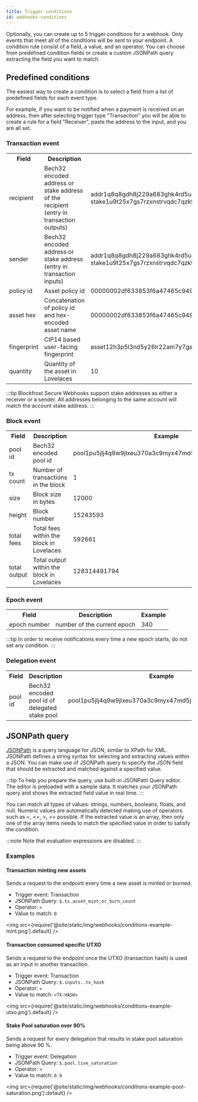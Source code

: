 ```yaml
---
title: Trigger conditions
id: webhooks-conditions
---
```


Optionally, you can create up to 5 trigger conditions for a webhook. Only events that meet all of the conditions will be sent to your endpoint. A condition rule consist of a field, a value, and an operator. You can choose from predefined condition fields or create a custom JSONPath query extracting the field you want to match.

## Predefined conditions

The easiest way to create a condition is to select a field from a list of predefined fields for each event type.

For example, if you want to be notified when a payment is received on an address, then after selecting trigger type "Transaction" you will be able to create a rule for a field "Receiver", paste the address to the input, and you are all set.

### Transaction event

<table>
  <tr>
    <th>Field</th>
    <th>Description</th>
    <th>Example</th>
  </tr>
  <tr>
    <td>recipient</td>
    <td>Bech32 encoded address or stake address of the recipient (entry in transaction outputs)</td>
    <td>addr1q8q8gdh8j229a683ghk4rd5u5tj2mmq9gh2fk3cxe8c20gjk4gdu3...<br />stake1u9t25x7gs7rzxnstrvqdc7qzkt7c95mcus52tsfmazsem6q8xwujq</td>
  </tr>
  <tr>
    <td>sender</td>
    <td>Bech32 encoded address or stake address (entry in transaction inputs)</td>
    <td>addr1q8q8gdh8j229a683ghk4rd5u5tj2mmq9gh2fk3cxe8c20gjk4gdu3...<br />stake1u9t25x7gs7rzxnstrvqdc7qzkt7c95mcus52tsfmazsem6q8xwujq</td>
  </tr>
  <tr>
    <td>policy id</td>
    <td>Asset policy id</td>
    <td>00000002df633853f6a47465c9496721d2d5b1291b8398016c0e87ae</td>
  </tr>
  <tr>
    <td>asset hex</td>
    <td>Concatenation of policy id and hex-encoded asset name</td>
    <td>00000002df633853f6a47465c9496721d2d5b1291b8398016c0e87ae6e7574636f696e</td>
  </tr>
  <tr>
    <td>fingerprint</td>
    <td>CIP14 based user-facing fingerprint</td>
    <td>asset12h3p5l3nd5y26lr22am7y7ga3vxghkhf57zkhd</td>
  </tr>
  <tr>
    <td>quantity</td>
    <td>Quantity of the asset in Lovelaces</td>
    <td>10</td>
  </tr>
</table>

:::tip
Blockfrost Secure Webhooks support stake addresses as either a receiver or a sender. All addresses belonging to the same account will match the account stake address.
:::

### Block event

<table>
  <tr>
    <th>Field</th>
    <th>Description</th>
    <th>Example</th>
  </tr>
  <tr>
    <td>pool id</td>
    <td>Bech32 encoded pool id</td>
    <td>pool1pu5jlj4q9w9jlxeu370a3c9myx47md5j5m2str0naunn2q3lkdy</td>
  </tr>
  <tr>
    <td>tx count</td>
    <td>Number of transactions in the block</td>
    <td>1</td>
  </tr>
  <tr>
    <td>size</td>
    <td>Block size in bytes</td>
    <td>12000</td>
  </tr>
  <tr>
    <td>height</td>
    <td>Block number</td>
    <td>15243593</td>
  </tr>
  <tr>
    <td>total fees</td>
    <td>Total fees within the block in Lovelaces</td>
    <td>592661</td>
  </tr>
  <tr>
    <td>total output</td>
    <td>Total output within the block in Lovelaces</td>
    <td>128314491794</td>
  </tr>

</table>

### Epoch event

<table>
  <tr>
    <th>Field</th>
    <th>Description</th>
    <th>Example</th>
  </tr>
  <tr>
    <td>epoch number</td>
    <td>number of the current epoch</td>
    <td>340</td>
  </tr>
</table>

:::tip
In order to receive notifications every time a new epoch starts, do not set any condition.
:::

### Delegation event

<table>
  <tr>
    <th>Field</th>
    <th>Description</th>
    <th>Example</th>
  </tr>
  <tr>
    <td>pool id</td>
    <td>Bech32 encoded pool id of delegated stake pool</td>
    <td>pool1pu5jlj4q9w9jlxeu370a3c9myx47md5j5m2str0naunn2q3lkdy</td>
  </tr>
</table>

## JSONPath query

[JSONPath](https://goessner.net/articles/JsonPath/) is a query language for JSON, similar to XPath for XML. JSONPath defines a string syntax for selecting and extracting values within a JSON.
You can make use of JSONPath query to specify the JSON field that should be extracted and matched against a specified value.

:::tip
To help you prepare the query, use built-in JSONPath Query editor. The editor is preloaded with a sample data. It matches your JSONPath query and shows the extracted field value in real time.
:::

You can match all types of values: strings, numbers, booleans, floats, and null. Numeric values are automatically detected making use of operators such as \<, \<\=, \>, \>\= possible.
If the extracted value is an array, then only one of the array items needs to match the specified value in order to satisfy the condition.

<!-- To match null type "null" in the input. -->

:::note
Note that evaluation expressions are disabled.
:::

### Examples

#### Transaction minting new assets

Sends a request to the endpoint every time a new asset is minted or burned.

- Trigger event: Transaction
- JSONPath Query: `$.tx.asset_mint_or_burn_count`
- Operator: `>`
- Value to match: `0`

<img src={require('@site/static/img/webhooks/conditions-example-mint.png').default} />

#### Transaction consumed specific UTXO

Sends a request to the endpoint once the UTXO (transaction hash) is used as an input in another transaction.

- Trigger event: Transaction
- JSONPath Query: `$.inputs..tx_hash`
- Operator: `=`
- Value to match: `<TX-HASH>`

<img src={require('@site/static/img/webhooks/conditions-example-utxo.png').default} />

#### Stake Pool saturation over 90%

Sends a request for every delegation that results in stake pool saturation being above 90 %.

- Trigger event: Delegation
- JSONPath Query: `$.pool.live_saturation`
- Operator: `>`
- Value to match: `0.9`

<img src={require('@site/static/img/webhooks/conditions-example-pool-saturation.png').default} />
